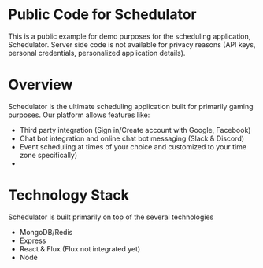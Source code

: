 # Public Code for Schedulator

This is a public example for demo purposes for the scheduling application, Schedulator. Server side code is not available for privacy reasons (API keys, personal credentials, personalized application details).

# Overview

Schedulator is the ultimate scheduling application built for primarily gaming purposes. Our platform allows features like:

* Third party integration (Sign in/Create account with Google, Facebook) 
* Chat bot integration and online chat bot messaging (Slack & Discord)
* Event scheduling at times of your choice and customized to your time zone specifically)
* 

# Technology Stack

Schedulator is built primarily on top of the several technologies

* MongoDB/Redis
* Express
* React & Flux (Flux not integrated yet)
* Node
